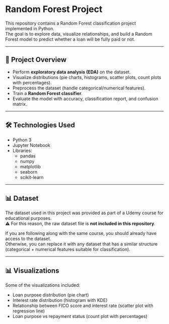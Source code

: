 # Random Forest Project

This repository contains a Random Forest classification project implemented in Python.  
The goal is to explore data, visualize relationships, and build a Random Forest model to predict whether a loan will be fully paid or not.

---

## 📌 Project Overview
- Perform **exploratory data analysis (EDA)** on the dataset.  
- Visualize distributions (pie charts, histograms, scatter plots, count plots with percentages).  
- Preprocess the dataset (handle categorical/numerical features).  
- Train a **Random Forest classifier**.  
- Evaluate the model with accuracy, classification report, and confusion matrix.  

---

## 🛠️ Technologies Used
- Python 3  
- Jupyter Notebook  
- Libraries:  
  - pandas  
  - numpy  
  - matplotlib  
  - seaborn  
  - scikit-learn  

---

## 📊 Dataset
The dataset used in this project was provided as part of a Udemy course for educational purposes.  
⚠️ For this reason, the raw dataset file is **not included in this repository**.  

If you are following along with the same course, you should already have access to the dataset.  
Otherwise, you can replace it with any dataset that has a similar structure (categorical + numerical features suitable for classification).  

---

## 📊 Visualizations
Some of the visualizations included:  
- Loan purpose distribution (pie chart)  
- Interest rate distribution (histogram with KDE)  
- Relationship between FICO score and interest rate (scatter plot with regression line)  
- Loan purpose vs repayment status (count plot with percentages)  
